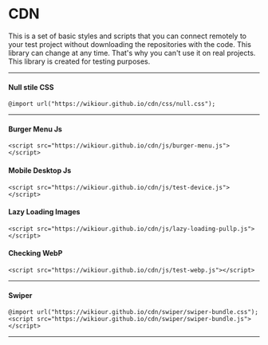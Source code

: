# CDN

This is a set of basic styles and scripts that you can connect remotely to your test project without downloading the repositories with the code. This library can change at any time. That's why you can't use it on real projects. This library is created for testing purposes.

--------------------------------------------------------------------
#### Null stile CSS
```
@import url("https://wikiour.github.io/cdn/css/null.css");
```
--------------------------------------------------------------------

#### Burger Menu Js
```
<script src="https://wikiour.github.io/cdn/js/burger-menu.js"></script>
```

#### Mobile Desktop Js
```
<script src="https://wikiour.github.io/cdn/js/test-device.js"></script>
```

#### Lazy Loading Images
```
<script src="https://wikiour.github.io/cdn/js/lazy-loading-pullp.js"></script>
```

#### Checking WebP
```
<script src="https://wikiour.github.io/cdn/js/test-webp.js"></script>
```

--------------------------------------------------------------------
#### Swiper
```
@import url("https://wikiour.github.io/cdn/swiper/swiper-bundle.css");
<script src="https://wikiour.github.io/cdn/swiper/swiper-bundle.js"></script>
```
--------------------------------------------------------------------